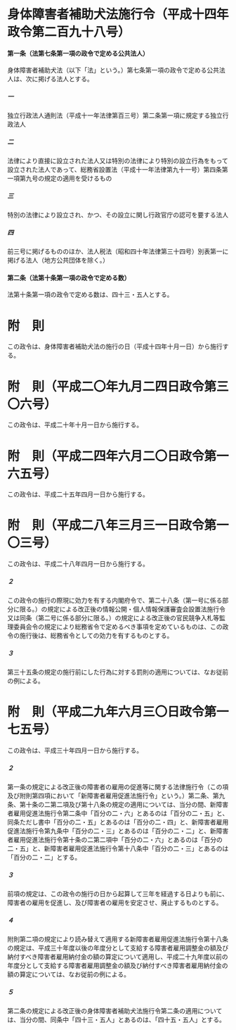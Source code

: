 # 身体障害者補助犬法施行令（平成十四年政令第二百九十八号）
#### 第一条（法第七条第一項の政令で定める公共法人）
身体障害者補助犬法（以下「法」という。）第七条第一項の政令で定める公共法人は、次に掲げる法人とする。
##### 一
独立行政法人通則法（平成十一年法律第百三号）第二条第一項に規定する独立行政法人
##### 二
法律により直接に設立された法人又は特別の法律により特別の設立行為をもって設立された法人であって、総務省設置法（平成十一年法律第九十一号）第四条第一項第九号の規定の適用を受けるもの
##### 三
特別の法律により設立され、かつ、その設立に関し行政官庁の認可を要する法人
##### 四
前三号に掲げるもののほか、法人税法（昭和四十年法律第三十四号）別表第一に掲げる法人（地方公共団体を除く。）
#### 第二条（法第十条第一項の政令で定める数）
法第十条第一項の政令で定める数は、四十三・五人とする。
# 附　則
この政令は、身体障害者補助犬法の施行の日（平成十四年十月一日）から施行する。
# 附　則（平成二〇年九月二四日政令第三〇六号）
この政令は、平成二十年十月一日から施行する。
# 附　則（平成二四年六月二〇日政令第一六五号）
この政令は、平成二十五年四月一日から施行する。
# 附　則（平成二八年三月三一日政令第一〇三号）
この政令は、平成二十八年四月一日から施行する。
##### ２
この政令の施行の際現に効力を有する内閣府令で、第二十八条（第一号に係る部分に限る。）の規定による改正後の情報公開・個人情報保護審査会設置法施行令又は同条（第二号に係る部分に限る。）の規定による改正後の官民競争入札等監理委員会令の規定により総務省令で定めるべき事項を定めているものは、この政令の施行後は、総務省令としての効力を有するものとする。
##### ３
第三十五条の規定の施行前にした行為に対する罰則の適用については、なお従前の例による。
# 附　則（平成二九年六月三〇日政令第一七五号）
この政令は、平成三十年四月一日から施行する。
##### ２
第一条の規定による改正後の障害者の雇用の促進等に関する法律施行令（この項及び附則第四項において「新障害者雇用促進法施行令」という。）第二条、第九条、第十条の二第二項及び第十八条の規定の適用については、当分の間、新障害者雇用促進法施行令第二条中「百分の二・六」とあるのは「百分の二・五」と、同条ただし書中「百分の二・五」とあるのは「百分の二・四」と、新障害者雇用促進法施行令第九条中「百分の二・三」とあるのは「百分の二・二」と、新障害者雇用促進法施行令第十条の二第二項中「百分の二・六」とあるのは「百分の二・五」と、新障害者雇用促進法施行令第十八条中「百分の二・三」とあるのは「百分の二・二」とする。
##### ３
前項の規定は、この政令の施行の日から起算して三年を経過する日よりも前に、障害者の雇用を促進し、及び障害者の雇用を安定させ、廃止するものとする。
##### ４
附則第二項の規定により読み替えて適用する新障害者雇用促進法施行令第十八条の規定は、平成三十年度以後の年度分として支給する障害者雇用調整金の額及び納付すべき障害者雇用納付金の額の算定について適用し、平成二十九年度以前の年度分として支給する障害者雇用調整金の額及び納付すべき障害者雇用納付金の額の算定については、なお従前の例による。
##### ５
第二条の規定による改正後の身体障害者補助犬法施行令第二条の適用については、当分の間、同条中「四十三・五人」とあるのは、「四十五・五人」とする。
